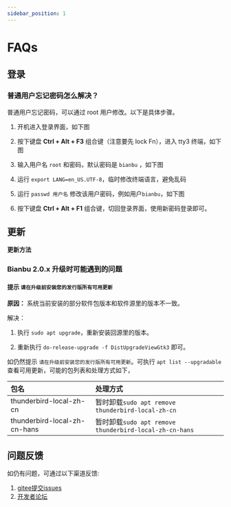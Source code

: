 ```yaml
---
sidebar_position: 1
---
```


# FAQs

## 登录

### 普通用户忘记密码怎么解决？

普通用户忘记密码，可以通过 root 用户修改。以下是具体步骤。

1. 开机进入登录界面，如下图


2. 按下键盘 **Ctrl + Alt + F3** 组合键（注意要先 lock Fn），进入 tty3 终端，如下图


3. 输入用户名 `root` 和密码，默认密码是 `bianbu` ，如下图


4. 运行 `export LANG=en_US.UTF-8`，临时修改终端语言，避免乱码

5. 运行 `passwd 用户名` 修改该用户密码，例如用户`bianbu`，如下图


6. 按下键盘 **Ctrl + Alt + F1** 组合键，切回登录界面，使用新密码登录即可。

## 更新


**更新方法**


### Bianbu 2.0.x 升级时可能遇到的问题

#### 提示 `请在升级前安装您的发行版所有可用更新`

**原因：** 系统当前安装的部分软件包版本和软件源里的版本不一致。

解决：

1. 执行 `sudo apt upgrade`，重新安装回源里的版本。

2. 重新执行 `do-release-upgrade -f DistUpgradeViewGtk3` 即可。

如仍然提示 `请在升级前安装您的发行版所有可用更新`。可执行 `apt list --upgradable` 查看可用更新，可能的包列表和处理方式如下，

| 包名                         | 处理方式                                               |
| :--------------------------- | :----------------------------------------------------- |
| thunderbird-local-zh-cn      | 暂时卸载`sudo apt remove thunderbird-local-zh-cn`     |
| thunderbird-local-zh-cn-hans | 暂时卸载`sudo apt remove thunderbird-local-zh-cn-hans` |

## 问题反馈

如仍有问题，可通过以下渠道反馈:

1. [gitee提交issues](https://gitee.com/bianbu/bianbu-docs/issues)
2. [开发者论坛](https://forum.spacemit.com/)
